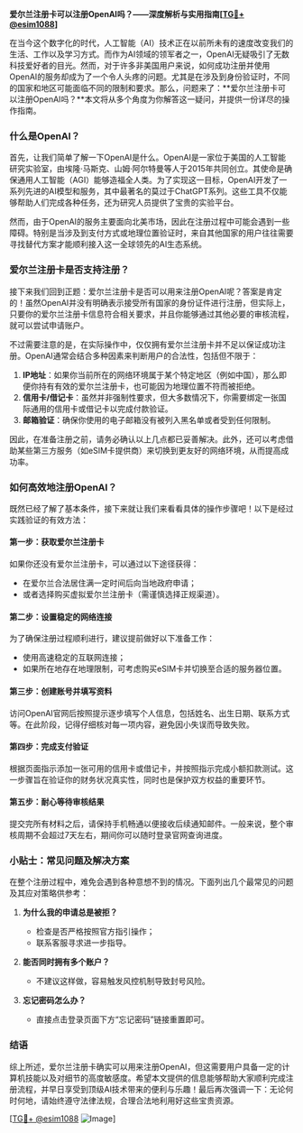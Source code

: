 **爱尔兰注册卡可以注册OpenAI吗？——深度解析与实用指南[[TG💪+ @esim1088](https://t.me/s/esim1088)]**

在当今这个数字化的时代，人工智能（AI）技术正在以前所未有的速度改变我们的生活、工作以及学习方式。而作为AI领域的领军者之一，OpenAI无疑吸引了无数科技爱好者的目光。然而，对于许多非美国用户来说，如何成功注册并使用OpenAI的服务却成为了一个令人头疼的问题。尤其是在涉及到身份验证时，不同的国家和地区可能面临不同的限制和要求。那么，问题来了：**爱尔兰注册卡可以注册OpenAI吗？**本文将从多个角度为你解答这一疑问，并提供一份详尽的操作指南。

### 什么是OpenAI？

首先，让我们简单了解一下OpenAI是什么。OpenAI是一家位于美国的人工智能研究实验室，由埃隆·马斯克、山姆·阿尔特曼等人于2015年共同创立。其使命是确保通用人工智能（AGI）能够造福全人类。为了实现这一目标，OpenAI开发了一系列先进的AI模型和服务，其中最著名的莫过于ChatGPT系列。这些工具不仅能够帮助人们完成各种任务，还为研究人员提供了宝贵的实验平台。

然而，由于OpenAI的服务主要面向北美市场，因此在注册过程中可能会遇到一些障碍。特别是当涉及到支付方式或地理位置验证时，来自其他国家的用户往往需要寻找替代方案才能顺利接入这一全球领先的AI生态系统。

### 爱尔兰注册卡是否支持注册？

接下来我们回到正题：爱尔兰注册卡是否可以用来注册OpenAI呢？答案是肯定的！虽然OpenAI并没有明确表示接受所有国家的身份证件进行注册，但实际上，只要你的爱尔兰注册卡信息符合相关要求，并且你能够通过其他必要的审核流程，就可以尝试申请账户。

不过需要注意的是，在实际操作中，仅仅拥有爱尔兰注册卡并不足以保证成功注册。OpenAI通常会结合多种因素来判断用户的合法性，包括但不限于：

1. **IP地址**：如果你当前所在的网络环境属于某个特定地区（例如中国），那么即便你持有有效的爱尔兰注册卡，也可能因为地理位置不符而被拒绝。
2. **信用卡/借记卡**：虽然并非强制性要求，但大多数情况下，你需要绑定一张国际通用的信用卡或借记卡以完成付款验证。
3. **邮箱验证**：确保你使用的电子邮箱没有被列入黑名单或者受到任何限制。

因此，在准备注册之前，请务必确认以上几点都已妥善解决。此外，还可以考虑借助某些第三方服务（如eSIM卡提供商）来切换到更友好的网络环境，从而提高成功率。

### 如何高效地注册OpenAI？

既然已经了解了基本条件，接下来就让我们来看看具体的操作步骤吧！以下是经过实践验证的有效方法：

#### 第一步：获取爱尔兰注册卡
如果你还没有爱尔兰注册卡，可以通过以下途径获得：
- 在爱尔兰合法居住满一定时间后向当地政府申请；
- 或者选择购买虚拟爱尔兰注册卡（需谨慎选择正规渠道）。

#### 第二步：设置稳定的网络连接
为了确保注册过程顺利进行，建议提前做好以下准备工作：
- 使用高速稳定的互联网连接；
- 如果所在地存在地理限制，可考虑购买eSIM卡并切换至合适的服务器位置。

#### 第三步：创建账号并填写资料
访问OpenAI官网后按照提示逐步填写个人信息，包括姓名、出生日期、联系方式等。在此阶段，记得仔细核对每一项内容，避免因小失误而导致失败。

#### 第四步：完成支付验证
根据页面指示添加一张可用的信用卡或借记卡，并按照指示完成小额扣款测试。这一步骤旨在验证你的财务状况真实性，同时也是保护双方权益的重要环节。

#### 第五步：耐心等待审核结果
提交完所有材料之后，请保持手机畅通以便接收后续通知邮件。一般来说，整个审核周期不会超过7天左右，期间你可以随时登录官网查询进度。

### 小贴士：常见问题及解决方案

在整个注册过程中，难免会遇到各种意想不到的情况。下面列出几个最常见的问题及其应对策略供参考：

1. **为什么我的申请总是被拒？**
   - 检查是否严格按照官方指引操作；
   - 联系客服寻求进一步指导。

2. **能否同时拥有多个账户？**
   - 不建议这样做，容易触发风控机制导致封号风险。

3. **忘记密码怎么办？**
   - 直接点击登录页面下方“忘记密码”链接重置即可。

### 结语

综上所述，爱尔兰注册卡确实可以用来注册OpenAI，但这需要用户具备一定的计算机技能以及对细节的高度敏感度。希望本文提供的信息能够帮助大家顺利完成注册流程，并早日享受到顶级AI技术带来的便利与乐趣！最后再次强调一下：无论何时何地，请始终遵守法律法规，合理合法地利用好这些宝贵资源。

[[TG💪+ @esim1088](https://t.me/s/esim1088) ![Image](https://i.postimg.cc/4NQfJmqS/Snipaste-2025-05-13-00-14-12.png)]